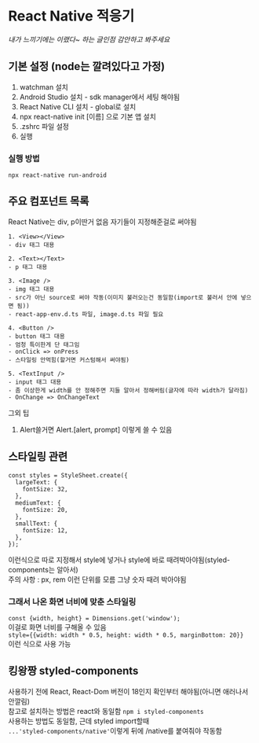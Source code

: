 # React Native 적응기

_내가 느끼기에는 이랬다~ 하는 글인점 감안하고 봐주세요_

## 기본 설정 (node는 깔려있다고 가정)

1. watchman 설치
2. Android Studio 설치 - sdk manager에서 세팅 해야됨
3. React Native CLI 설치 - global로 설치
4. npx react-native init [이름] 으로 기본 앱 설치
5. .zshrc 파일 설정
6. 실행

### 실행 방법

`npx react-native run-android`

## 주요 컴포넌트 목록

React Native는 div, p이딴거 없음 자기들이 지정해준걸로 써야됨

```
1. <View></View>
- div 태그 대용

2. <Text></Text>
- p 태그 대용

3. <Image />
- img 태그 대용
- src가 아닌 source로 써야 작동(이미지 불러오는건 동일함(import로 불러서 안에 넣으면 됨))
- react-app-env.d.ts 파일, image.d.ts 파일 필요

4. <Button />
- button 태그 대용
- 엄청 특이한게 단 태그임
- onClick => onPress
- 스타일링 안먹힘(할거면 커스텀해서 써야됨)

5. <TextInput />
- input 태그 대용
- 좀 이상한게 width를 안 정해주면 지들 알아서 정해버림(글자에 따라 width가 달라짐)
- OnChange => OnChangeText
```

그외 팁<br/>

1. Alert쓸거면 Alert.[alert, prompt] 이렇게 쓸 수 있음

## 스타일링 관련

```
const styles = StyleSheet.create({
  largeText: {
    fontSize: 32,
  },
  mediumText: {
    fontSize: 20,
  },
  smallText: {
    fontSize: 12,
  },
});
```

이런식으로 따로 지정해서 style에 넣거나 style에 바로 때려박아야됨(styled-components는 알아서)<br/>
주의 사항 : px, rem 이런 단위를 모름 그냥 숫자 때려 박아야됨<br/>

### 그래서 나온 화면 너비에 맞춘 스타일링

`const {width, height} = Dimensions.get('window');`<br/>
이걸로 화면 너비를 구해올 수 있음<br/>
`style={{width: width * 0.5, height: width * 0.5, marginBottom: 20}}`<br/>
이런 식으로 사용 가능<br/>

## 킹왕짱 styled-components

사용하기 전에 React, React-Dom 버전이 18인지 확인부터 해야됨(아니면 애러나서 안깔림)<br/>
참고로 설치하는 방법은 react와 동일함 `npm i styled-components`<br/>
사용하는 방법도 동일함, 근데 styled import할때 <br/>
`...'styled-components/native'`이렇게 뒤에 /native를 붙여줘야 작동함
